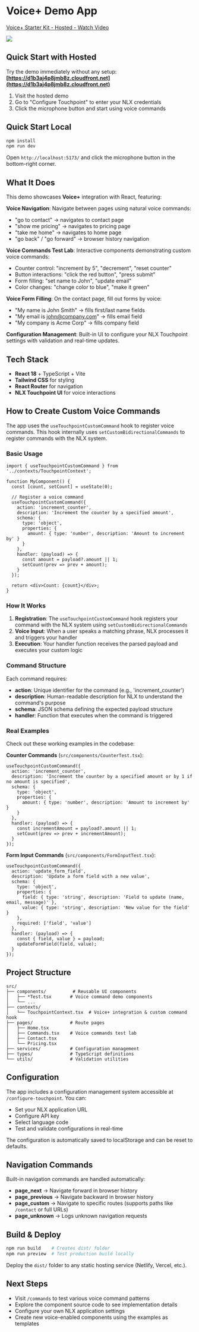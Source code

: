 # Voice+ Demo App

<div>
  <a href="https://www.loom.com/share/aa8d29ee16cd463aa1ac66ebae29a3dc">
    <p>Voice+ Starter Kit - Hosted - Watch Video</p>
  </a>
  <a href="https://www.loom.com/share/aa8d29ee16cd463aa1ac66ebae29a3dc">
    <img style="max-width:300px;" src="https://cdn.loom.com/sessions/thumbnails/aa8d29ee16cd463aa1ac66ebae29a3dc-60f379b8e94b3822-full-play.gif">
  </a>
</div>

## Quick Start with Hosted

Try the demo immediately without any setup: **[https://d1b3aj4p8jmb8z.cloudfront.net](https://d1b3aj4p8jmb8z.cloudfront.net)**

1. Visit the hosted demo
2. Go to "Configure Touchpoint" to enter your NLX credentials
3. Click the microphone button and start using voice commands

## Quick Start Local

```bash
npm install
npm run dev
```

Open `http://localhost:5173/` and click the microphone button in the bottom-right corner.

## What It Does

This demo showcases **Voice+** integration with React, featuring:

**Voice Navigation**: Navigate between pages using natural voice commands:
- "go to contact" → navigates to contact page
- "show me pricing" → navigates to pricing page  
- "take me home" → navigates to home page
- "go back" / "go forward" → browser history navigation

**Voice Commands Test Lab**: Interactive components demonstrating custom voice commands:
- Counter control: "increment by 5", "decrement", "reset counter"
- Button interactions: "click the red button", "press submit"
- Form filling: "set name to John", "update email"
- Color changes: "change color to blue", "make it green"

**Voice Form Filling**: On the contact page, fill out forms by voice:
- "My name is John Smith" → fills first/last name fields
- "My email is john@company.com" → fills email field
- "My company is Acme Corp" → fills company field

**Configuration Management**: Built-in UI to configure your NLX Touchpoint settings with validation and real-time updates.

## Tech Stack

- **React 18** + TypeScript + Vite
- **Tailwind CSS** for styling
- **React Router** for navigation
- **NLX Touchpoint UI** for voice interactions

## How to Create Custom Voice Commands

The app uses the `useTouchpointCustomCommand` hook to register voice commands. This hook internally uses `setCustomBidirectionalCommands` to register commands with the NLX system.

### Basic Usage

```tsx
import { useTouchpointCustomCommand } from '../contexts/TouchpointContext';

function MyComponent() {
  const [count, setCount] = useState(0);

  // Register a voice command
  useTouchpointCustomCommand({
    action: 'increment_counter',
    description: 'Increment the counter by a specified amount',
    schema: {
      type: 'object',
      properties: {
        amount: { type: 'number', description: 'Amount to increment by' }
      }
    },
    handler: (payload) => {
      const amount = payload?.amount || 1;
      setCount(prev => prev + amount);
    }
  });

  return <div>Count: {count}</div>;
}
```

### How It Works

1. **Registration**: The `useTouchpointCustomCommand` hook registers your command with the NLX system using `setCustomBidirectionalCommands`
2. **Voice Input**: When a user speaks a matching phrase, NLX processes it and triggers your handler
3. **Execution**: Your handler function receives the parsed payload and executes your custom logic

### Command Structure

Each command requires:

- **action**: Unique identifier for the command (e.g., 'increment_counter')
- **description**: Human-readable description for NLX to understand the command's purpose
- **schema**: JSON schema defining the expected payload structure
- **handler**: Function that executes when the command is triggered

### Real Examples

Check out these working examples in the codebase:

**Counter Commands** (`src/components/CounterTest.tsx`):
```tsx
useTouchpointCustomCommand({
  action: 'increment_counter',
  description: 'Increment the counter by a specified amount or by 1 if no amount is specified',
  schema: {
    type: 'object',
    properties: {
      amount: { type: 'number', description: 'Amount to increment by' }
    }
  },
  handler: (payload) => {
    const incrementAmount = payload?.amount || 1;
    setCount(prev => prev + incrementAmount);
  }
});
```

**Form Input Commands** (`src/components/FormInputTest.tsx`):
```tsx
useTouchpointCustomCommand({
  action: 'update_form_field',
  description: 'Update a form field with a new value',
  schema: {
    type: 'object',
    properties: {
      field: { type: 'string', description: 'Field to update (name, email, message)' },
      value: { type: 'string', description: 'New value for the field' }
    },
    required: ['field', 'value']
  },
  handler: (payload) => {
    const { field, value } = payload;
    updateFormField(field, value);
  }
});
```

## Project Structure

```
src/
├── components/          # Reusable UI components
│   ├── *Test.tsx       # Voice command demo components
│   └── ...
├── contexts/
│   └── TouchpointContext.tsx  # Voice+ integration & custom command hook
├── pages/              # Route pages
│   ├── Home.tsx
│   ├── Commands.tsx    # Voice commands test lab
│   ├── Contact.tsx
│   └── Pricing.tsx
├── services/           # Configuration management
├── types/              # TypeScript definitions
└── utils/              # Validation utilities
```

## Configuration

The app includes a configuration management system accessible at `/configure-touchpoint`. You can:

- Set your NLX application URL
- Configure API key
- Select language code
- Test and validate configurations in real-time

The configuration is automatically saved to localStorage and can be reset to defaults.

## Navigation Commands

Built-in navigation commands are handled automatically:

- **page_next** → Navigate forward in browser history
- **page_previous** → Navigate backward in browser history  
- **page_custom** → Navigate to specific routes (supports paths like `/contact` or full URLs)
- **page_unknown** → Logs unknown navigation requests

## Build & Deploy

```bash
npm run build    # Creates dist/ folder
npm run preview  # Test production build locally
```

Deploy the `dist/` folder to any static hosting service (Netlify, Vercel, etc.).

## Next Steps

- Visit `/commands` to test various voice command patterns
- Explore the component source code to see implementation details
- Configure your own NLX application settings
- Create new voice-enabled components using the examples as templates